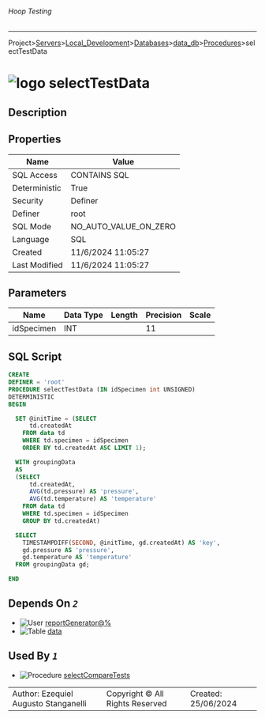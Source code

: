 ###### Hoop Testing
___
Project>[Servers](../../../../Servers.md)>[Local_Development](../../../Local_Development.md)>[Databases](../../Databases.md)>[data_db](../data_db.md)>[Procedures](Procedures.md)>selectTestData


# ![logo](../../../../../Images/procedure64.svg) selectTestData

## <a name="#Description"></a>Description
> 
## <a name="#Properties"></a>Properties
|Name|Value|
|---|---|
|SQL Access|CONTAINS SQL|
|Deterministic|True|
|Security|Definer|
|Definer|root|
|SQL Mode|NO_AUTO_VALUE_ON_ZERO|
|Language|SQL|
|Created|11/6/2024 11:05:27|
|Last Modified|11/6/2024 11:05:27|


## <a name="#Parameters"></a>Parameters
|Name|Data Type|Length|Precision|Scale|
|---|---|---|---|---|
|idSpecimen|INT||11||

## <a name="#SqlScript"></a>SQL Script
```SQL
CREATE
DEFINER = 'root'
PROCEDURE selectTestData (IN idSpecimen int UNSIGNED)
DETERMINISTIC
BEGIN

  SET @initTime = (SELECT
      td.createdAt
    FROM data td
    WHERE td.specimen = idSpecimen
    ORDER BY td.createdAt ASC LIMIT 1);

  WITH groupingData
  AS
  (SELECT
      td.createdAt,
      AVG(td.pressure) AS 'pressure',
      AVG(td.temperature) AS 'temperature'
    FROM data td
    WHERE td.specimen = idSpecimen
    GROUP BY td.createdAt)

  SELECT
    TIMESTAMPDIFF(SECOND, @initTime, gd.createdAt) AS 'key',
    gd.pressure AS 'pressure',
    gd.temperature AS 'temperature'
  FROM groupingData gd;

END
```

## <a name="#DependsOn"></a>Depends On _`2`_
- ![User](../../../../../Images/user.svg) [reportGenerator@%](../../../Users/reportGenerator@%.md)
- ![Table](../../../../../Images/table.svg) [data](../Tables/data.md)


## <a name="#UsedBy"></a>Used By _`1`_
- ![Procedure](../../../../../Images/procedure.svg) [selectCompareTests](selectCompareTests.md)


||||
|---|---|---|
|Author: Ezequiel Augusto Stanganelli|Copyright © All Rights Reserved|Created: 25/06/2024|
